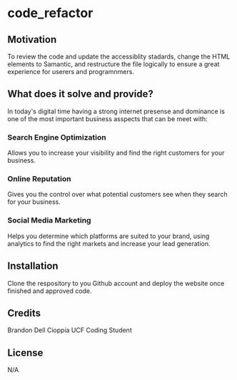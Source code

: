 # code_refactor

## Motivation

To review the code and update the accessiblity stadards, change the HTML elements to Samantic, and restructure the file logically to ensure a great experience for userers and programnmers. 

## What does it solve and provide?
In today's digital time having a strong internet presense and dominance is one of the most important business asspects that can be meet with:

### Search Engine Optimization
Allows you to increase your visibility and find the right customers for your business.

### Online Reputation
Gives you the control over what potential customers see when they search for your business.

### Social Media Marketing
Helps you determine which platforms are suited to your brand, using analytics to find the right markets and increase your lead generation.
           

 ## Installation 
 Clone the respository to you Github account and deploy the website once finished and approved code. 

 ## Credits
 Brandon Dell Cioppia UCF Coding Student

 ## License
N/A
